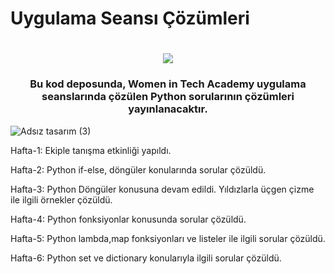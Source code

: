 # Uygulama Seansı Çözümleri

<h1 align="center">
  <a href="https://git.io/typing-svg">
    <img src="https://readme-typing-svg.herokuapp.com/?lines=Hi!;Welcome:)&center=true&size=25">
  </a>
<h3 align="center">Bu kod deposunda, Women in Tech Academy uygulama seanslarında çözülen Python sorularının çözümleri yayınlanacaktır.</h3>

![Adsız tasarım (3)](https://media.giphy.com/media/coxQHKASG60HrHtvkt/giphy.gif)


Hafta-1: Ekiple tanışma etkinliği yapıldı.

Hafta-2: Python if-else, döngüler konularında sorular çözüldü.

Hafta-3: Python Döngüler konusuna devam edildi. Yıldızlarla üçgen çizme ile ilgili örnekler çözüldü.

Hafta-4: Python fonksiyonlar konusunda sorular çözüldü.

Hafta-5: Python lambda,map fonksiyonları ve listeler ile ilgili sorular çözüldü.

Hafta-6: Python set ve dictionary konularıyla ilgili sorular çözüldü.
